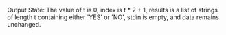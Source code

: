 Output State: The value of t is 0, index is t * 2 + 1, results is a list of strings of length t containing either 'YES' or 'NO', stdin is empty, and data remains unchanged.